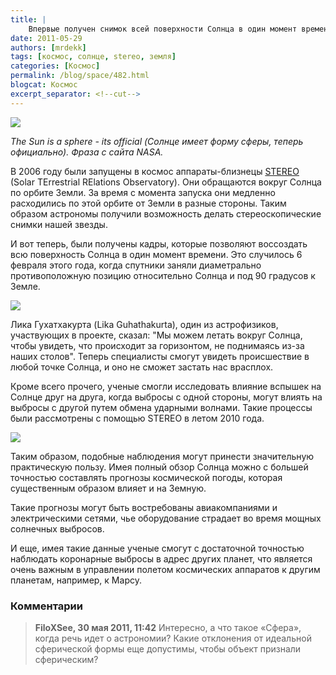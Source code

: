 ```yaml
---
title: |
    Впервые получен снимок всей поверхности Солнца в один момент времени!
date: 2011-05-29
authors: [mrdekk]
tags: [космос, солнце, stereo, земля]
categories: [Космос]
permalink: /blog/space/482.html
blogcat: Космос
excerpt_separator: <!--cut-->
---
```



![](http://itw66.ru/uploads/images/00/00/01/2011/05/29/1f54ff.jpg)


_The Sun is a sphere - its official (Солнце имеет форму сферы, теперь официально). Фраза с сайта NASA._

В 2006 году были запущены в космос аппараты-близнецы [STEREO](http://www.nasa.gov/mission_pages/stereo/main/index.html) (Solar TErrestrial RElations Observatory). Они обращаются вокруг Солнца по орбите Земли. За время с момента запуска они медленно расходились по этой орбите от Земли в разные стороны. Таким образом астрономы получили возможность делать стереоскопические снимки нашей звезды. 

И вот теперь, были получены кадры, которые позволяют воссоздать всю поверхность Солнца в один момент времени. Это случилось 6 февраля этого года, когда спутники заняли диаметрально противоположную позицию относительно Солнца и под 90 градусов к Земле.


<!--cut-->



![](http://itw66.ru/uploads/images/00/00/01/2011/05/29/38942d.jpg)


Лика Гухатхакурта (Lika Guhathakurta), один из астрофизиков, участвующих в проекте, сказал: "Мы можем летать вокруг Солнца, чтобы увидеть, что происходит за горизонтом, не поднимаясь из-за наших столов". Теперь специалисты смогут увидеть происшествие в любой точке Солнца, и оно не сможет застать нас врасплох.

Кроме всего прочего, ученые смогли исследовать влияние вспышек на Солнце друг на друга, когда выбросы с одной стороны, могут влиять на выбросы с другой путем обмена ударными волнами. Такие процессы были рассмотрены с помощью STEREO в летом 2010 года.


![](http://itw66.ru/uploads/images/00/00/01/2011/05/29/12fc6d.jpg)


Таким образом, подобные наблюдения могут принести значительную практическую пользу. Имея полный обзор Солнца можно с большей точностью составлять прогнозы космической погоды, которая существенным образом влияет и на Земную.

Такие прогнозы могут быть востребованы авиакомпаниями и электрическими сетями, чье оборудование страдает во время мощных солнечных выбросов. 

И еще, имея такие данные ученые смогут с достаточной точностью наблюдать коронарные выбросы в адрес других планет, что является очень важным в управлении полетом космических аппаратов к другим планетам, например, к Марсу.

### Комментарии

> **FiloXSee, 30 мая 2011, 11:42**
> Интересно, а что такое «Сфера», когда речь идет о астрономии? Какие отклонения от идеальной сферической формы еще допустимы, чтобы объект признали сферическим?
